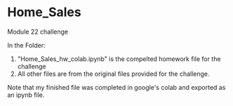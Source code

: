 # Home_Sales
Module 22 challenge

In the Folder:
1. "Home_Sales_hw_colab.ipynb" is the compelted homework file for the challenge
2. All other files are from the original files provided for the challenge.

Note that my finished file was completed in google's colab and exported as an ipynb file.
